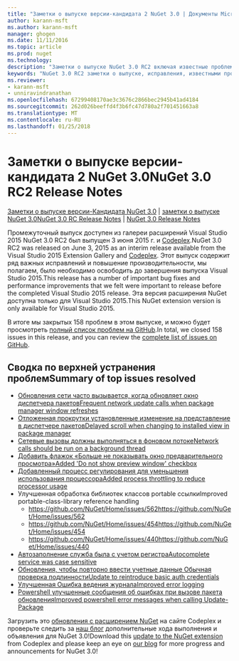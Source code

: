 ```yaml
---
title: "Заметки о выпуске версии-кандидата 2 NuGet 3.0 | Документы Microsoft"
author: karann-msft
ms.author: karann-msft
manager: ghogen
ms.date: 11/11/2016
ms.topic: article
ms.prod: nuget
ms.technology: 
description: "Заметки о выпуске NuGet 3.0 RC2 включая известные проблемы, исправленные ошибки, добавленные функции и DCR."
keywords: "NuGet 3.0 RC2 заметки о выпуске, исправления, известными проблемами, добавлены функции, DCR"
ms.reviewer:
- karann-msft
- unniravindranathan
ms.openlocfilehash: 67299408170ae3c3676c2866bec2945b41ad4184
ms.sourcegitcommit: 262d026beeffd4f3b6fc47d780a2f701451663a8
ms.translationtype: MT
ms.contentlocale: ru-RU
ms.lasthandoff: 01/25/2018
---
```

# <a name="nuget-30-rc2-release-notes"></a><span data-ttu-id="d2c4d-104">Заметки о выпуске версии-кандидата 2 NuGet 3.0</span><span class="sxs-lookup"><span data-stu-id="d2c4d-104">NuGet 3.0 RC2 Release Notes</span></span>

<span data-ttu-id="d2c4d-105">[Заметки о выпуске версии-Кандидата NuGet 3.0](../release-notes/nuget-3.0-RC.md) | [заметки о выпуске NuGet 3.0](../release-notes/nuget-3.0.0.md)</span><span class="sxs-lookup"><span data-stu-id="d2c4d-105">[NuGet 3.0 RC Release Notes](../release-notes/nuget-3.0-RC.md) | [NuGet 3.0 Release Notes](../release-notes/nuget-3.0.0.md)</span></span>

<span data-ttu-id="d2c4d-106">Промежуточный выпуск доступен из галереи расширений Visual Studio 2015 NuGet 3.0 RC2 был выпущен 3 июня 2015 г. и [Codeplex](https://nuget.codeplex.com/releases/view/615507).</span><span class="sxs-lookup"><span data-stu-id="d2c4d-106">NuGet 3.0 RC2 was released on June 3, 2015 as an interim release available from the Visual Studio 2015 Extension Gallery and [Codeplex](https://nuget.codeplex.com/releases/view/615507).</span></span> <span data-ttu-id="d2c4d-107">Этот выпуск содержит ряд важных исправлений и повышение производительности, мы полагаем, было необходимо освободить до завершения выпуска Visual Studio 2015.</span><span class="sxs-lookup"><span data-stu-id="d2c4d-107">This release has a number of important bug fixes and performance improvements that we felt were important to release before the completed Visual Studio 2015 release.</span></span> <span data-ttu-id="d2c4d-108">Эта версия расширения NuGet доступна только для Visual Studio 2015.</span><span class="sxs-lookup"><span data-stu-id="d2c4d-108">This NuGet extension version is only available for Visual Studio 2015.</span></span>

<span data-ttu-id="d2c4d-109">В итоге мы закрытых 158 проблем в этом выпуске, и можно будет просмотреть [полный список проблем на GitHub](https://github.com/NuGet/Home/issues?utf8=%E2%9C%93&q=is%3Aclosed+milestone%3A3.0.0-RTM+sort%3Aupdated-asc+updated%3A%3C%3D2015-06-01).</span><span class="sxs-lookup"><span data-stu-id="d2c4d-109">In total, we closed 158 issues in this release, and you can review the [complete list of issues on GitHub](https://github.com/NuGet/Home/issues?utf8=%E2%9C%93&q=is%3Aclosed+milestone%3A3.0.0-RTM+sort%3Aupdated-asc+updated%3A%3C%3D2015-06-01).</span></span>

## <a name="summary-of-top-issues-resolved"></a><span data-ttu-id="d2c4d-110">Сводка по верхней устранения проблем</span><span class="sxs-lookup"><span data-stu-id="d2c4d-110">Summary of top issues resolved</span></span>

* [<span data-ttu-id="d2c4d-111">Обновления сети часто вызывается, когда обновляет окно диспетчера пакетов</span><span class="sxs-lookup"><span data-stu-id="d2c4d-111">Frequent network update calls when package manager window refreshes</span></span>](https://github.com/NuGet/Home/issues/515)
* [<span data-ttu-id="d2c4d-112">Отложенная прокрутки установленные изменение на представление в диспетчере пакетов</span><span class="sxs-lookup"><span data-stu-id="d2c4d-112">Delayed scroll when changing to installed view in package manager</span></span>](https://github.com/NuGet/Home/issues/519)
* [<span data-ttu-id="d2c4d-113">Сетевые вызовы должны выполняться в фоновом потоке</span><span class="sxs-lookup"><span data-stu-id="d2c4d-113">Network calls should be run on a background thread</span></span>](https://github.com/NuGet/Home/issues/516)
* [<span data-ttu-id="d2c4d-114">Добавить флажок «Больше не показывать окно предварительного просмотра»</span><span class="sxs-lookup"><span data-stu-id="d2c4d-114">Added 'Do not show preview window' checkbox</span></span>](https://github.com/NuGet/Home/issues/566)
* [<span data-ttu-id="d2c4d-115">Добавленный процесс регулирования для уменьшения использования процессора</span><span class="sxs-lookup"><span data-stu-id="d2c4d-115">Added process throttling to reduce processor usage</span></span>](https://github.com/NuGet/Home/issues/356)
* <span data-ttu-id="d2c4d-116">Улучшенная обработка библиотек классов portable ссылки</span><span class="sxs-lookup"><span data-stu-id="d2c4d-116">Improved portable-class-library reference handling</span></span>
    * [<span data-ttu-id="d2c4d-117">https://github.com/NuGet/Home/issues/562</span><span class="sxs-lookup"><span data-stu-id="d2c4d-117">https://github.com/NuGet/Home/issues/562</span></span>](https://github.com/NuGet/Home/issues/562)
    * [<span data-ttu-id="d2c4d-118">https://github.com/NuGet/Home/issues/454</span><span class="sxs-lookup"><span data-stu-id="d2c4d-118">https://github.com/NuGet/Home/issues/454</span></span>](https://github.com/NuGet/Home/issues/454)
    * [<span data-ttu-id="d2c4d-119">https://github.com/NuGet/Home/issues/440</span><span class="sxs-lookup"><span data-stu-id="d2c4d-119">https://github.com/NuGet/Home/issues/440</span></span>](https://github.com/NuGet/Home/issues/440)
* [<span data-ttu-id="d2c4d-120">Автозаполнение служба была с учетом регистра</span><span class="sxs-lookup"><span data-stu-id="d2c4d-120">Autocomplete service was case sensitive</span></span>](https://github.com/NuGet/Home/issues/198)
* [<span data-ttu-id="d2c4d-121">Обновления, чтобы повторно ввести учетные данные Обычная проверка подлинности</span><span class="sxs-lookup"><span data-stu-id="d2c4d-121">Update to reintroduce basic auth credentials</span></span>](https://github.com/NuGet/Home/issues/456)
* [<span data-ttu-id="d2c4d-122">Улучшенная Ошибка ведения журнала</span><span class="sxs-lookup"><span data-stu-id="d2c4d-122">Improved error logging</span></span>](https://github.com/NuGet/Home/issues/407)
* [<span data-ttu-id="d2c4d-123">Powershell улучшенные сообщения об ошибках при вызове пакета обновления</span><span class="sxs-lookup"><span data-stu-id="d2c4d-123">Improved powershell error messages when calling Update-Package</span></span>](https://github.com/NuGet/Home/issues/5)

<span data-ttu-id="d2c4d-124">Загрузить это [обновления с расширением NuGet](https://nuget.codeplex.com/releases/view/615507) на сайте Codeplex и проверьте следить за [наш блог](http://blog.nuget.org) дополнительные хода выполнения и объявления для NuGet 3.0!</span><span class="sxs-lookup"><span data-stu-id="d2c4d-124">Download this [update to the NuGet extension](https://nuget.codeplex.com/releases/view/615507) from Codeplex and please keep an eye on [our blog](http://blog.nuget.org) for more progress and announcements for NuGet 3.0!</span></span>